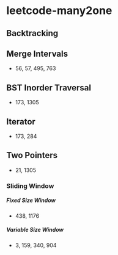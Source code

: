 # leetcode-many2one

## Backtracking

## Merge Intervals
- 56, 57, 495, 763
## BST Inorder Traversal
- 173, 1305
## Iterator
- 173, 284
## Two Pointers
- 21, 1305
### Sliding Window
##### Fixed Size Window
- 438, 1176 
##### Variable Size Window
- 3, 159, 340, 904

